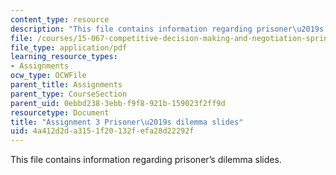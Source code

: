 ```yaml
---
content_type: resource
description: "This file contains information regarding prisoner\u2019s dilemma slides."
file: /courses/15-067-competitive-decision-making-and-negotiation-spring-2011/4a412d2da3151f20132fefa28d22292f_MIT15_067S11_assgn03dilem.pdf
file_type: application/pdf
learning_resource_types:
- Assignments
ocw_type: OCWFile
parent_title: Assignments
parent_type: CourseSection
parent_uid: 0ebbd238-3ebb-f9f8-921b-159023f2ff9d
resourcetype: Document
title: "Assignment 3 Prisoner\u2019s dilemma slides"
uid: 4a412d2d-a315-1f20-132f-efa28d22292f
---
```

This file contains information regarding prisoner’s dilemma slides.

